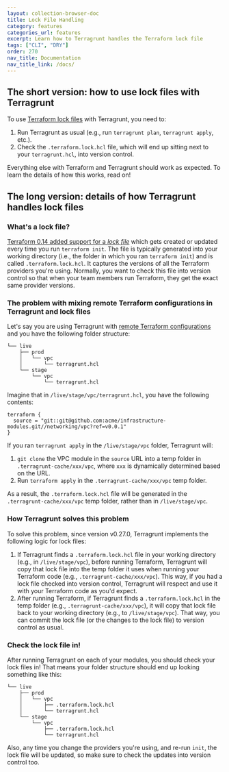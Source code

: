 ```yaml
---
layout: collection-browser-doc
title: Lock File Handling
category: features
categories_url: features
excerpt: Learn how to Terragrunt handles the Terraform lock file
tags: ["CLI", "DRY"]
order: 270
nav_title: Documentation
nav_title_link: /docs/
---
```


## The short version: how to use lock files with Terragrunt

To use [Terraform lock files](https://www.terraform.io/docs/configuration/dependency-lock.html) with Terragrunt, you
need to:

1. Run Terragrunt as usual (e.g., run `terragrunt plan`, `terragrunt apply`, etc.).
1. Check the `.terraform.lock.hcl` file, which will end up sitting next to your `terragrunt.hcl`, into version control.

Everything else with Terraform and Terragrunt should work as expected. To learn the details of how this works, read on!


## The long version: details of how Terragrunt handles lock files

### What's a lock file?

[Terraform 0.14 added support for a 
*lock file*](https://www.hashicorp.com/blog/terraform-0-14-introduces-a-dependency-lock-file-for-providers)
which gets created or updated every time you run `terraform init`. The file is typically generated into your working
directory (i.e., the folder in which you ran `terraform init`) and is called `.terraform.lock.hcl`.
It captures the versions of all the Terraform providers you're using. Normally, you want to check this file into 
version control so that when your team members run Terraform, they get the exact same provider versions.

### The problem with mixing remote Terraform configurations in Terragrunt and lock files

Let's say you are using Terragrunt with [remote Terraform 
configurations]({{site.baseurl}}/docs/features/keep-your-terraform-code-dry/) and you have the following folder 
structure:

```
└── live
    ├── prod
    │   └── vpc
    │       └── terragrunt.hcl
    └── stage
        └── vpc
            └── terragrunt.hcl
```

Imagine that in `/live/stage/vpc/terragrunt.hcl`, you have the following contents:

```hcl
terraform {
  source = "git::git@github.com:acme/infrastructure-modules.git//networking/vpc?ref=v0.0.1"
}
```

If you ran `terragrunt apply` in the `/live/stage/vpc` folder, Terragrunt will:

1. `git clone` the VPC module in the `source` URL into a temp folder in `.terragrunt-cache/xxx/vpc`, where `xxx` is 
   dynamically determined based on the URL.
1. Run `terraform apply` in the `.terragrunt-cache/xxx/vpc` temp folder.

As a result, the `.terraform.lock.hcl` file will be generated in the `.terragrunt-cache/xxx/vpc` temp folder, rather 
than in `/live/stage/vpc`.     

### How Terragrunt solves this problem

To solve this problem, since version v0.27.0, Terragrunt implements the following logic for lock files:

1. If Terragrunt finds a `.terraform.lock.hcl` file in your working directory (e.g., in `/live/stage/vpc`), before 
   running Terraform, Terragrunt will copy that lock file into the temp folder it uses when running your Terraform code 
   (e.g., `.terragrunt-cache/xxx/vpc`). This way, if you had a lock file checked into version control, Terragrunt will 
   respect and use it with your Terraform code as you'd expect.
1. After running Terraform, if Terragrunt finds a `.terraform.lock.hcl` in the temp folder (e.g., 
   `.terragrunt-cache/xxx/vpc`), it will copy that lock file back to your working directory (e.g., to `/live/stage/vpc`). 
   That way, you can commit the lock file (or the changes to the lock file) to version control as usual.
   
### Check the lock file in!

After running Terragrunt on each of your modules, you should check your lock files in! That means your folder structure
should end up looking something like this:

```
└── live
    ├── prod
    │   └── vpc
    │       ├── .terraform.lock.hcl
    │       └── terragrunt.hcl
    └── stage
        └── vpc
            ├── .terraform.lock.hcl
            └── terragrunt.hcl
```   

Also, any time you change the providers you're using, and re-run `init`, the lock file will be updated, so make sure
to check the updates into version control too. 